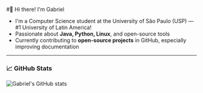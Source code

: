 #👋 Hi there! I'm Gabriel  

- I'm a Computer Science student at the University of São Paulo (USP) — #1 University of Latin America!  
- Passionate about **Java, Python, Linux**, and open-source tools
- Currently contributing to **open-source projects** in GitHub, especially improving documentation  

---

### 📈 GitHub Stats
![Gabriel's GitHub stats](https://github-readme-stats.vercel.app/api?username=gabrielaugz&show_icons=true&theme=tokyonight)
